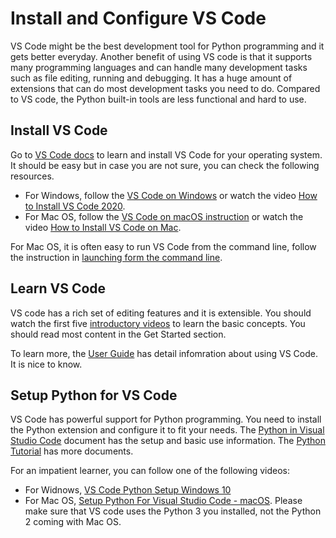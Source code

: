 # Install and Configure VS Code

VS Code might be the best development tool for Python programming and it gets better everyday. Another benefit of using VS code is that it supports many programming languages and can handle many development tasks such as file editing, running and debugging. It has a huge amount of extensions that can do most development tasks you need to do. Compared to VS code, the Python built-in tools are less functional and hard to use.

## Install VS Code

Go to [VS Code docs](https://code.visualstudio.com/docs) to learn and install VS Code for your operating system. It should be easy but in case you are not sure, you can check the following resources.

- For Windows, follow the [VS Code on Windows](https://code.visualstudio.com/docs/setup/windows) or watch the video [How to Install VS Code 2020](https://youtu.be/7yLXtkSsRKE).
- For Mac OS, follow the [VS Code on macOS instruction](https://code.visualstudio.com/docs/setup/mac) or watch the video [How to Install VS Code on Mac](https://youtu.be/IATbkNl8qng).

For Mac OS, it is often easy to run VS Code from the command line, follow the instruction in [launching form the command line](https://code.visualstudio.com/docs/setup/mac#_launching-from-the-command-line).

## Learn VS Code

VS code has a rich set of editing features and it is extensible. You should watch the first five [introductory videos](https://code.visualstudio.com/docs/getstarted/introvideos) to learn the basic concepts. You should read most content in the Get Started section.

To learn more, the [User Guide](https://code.visualstudio.com/docs/editor/codebasics) has detail infomration about using VS Code. It is nice to know.

## Setup Python for VS Code

VS Code has powerful support for Python programming. You need to install the Python extension and configure it to fit your needs. The [Python in Visual Studio Code](https://code.visualstudio.com/docs/languages/python) document has the setup and basic use information. The [Python Tutorial](https://code.visualstudio.com/docs/python/python-tutorial) has more documents.

For an impatient learner, you can follow one of the following videos:

- For Widnows, [VS Code Python Setup Windows 10](https://youtu.be/Jd4trL90HSw)
- For Mac OS, [Setup Python For Visual Studio Code - macOS](https://youtu.be/veJvQ88ULOM). Please make sure that VS code uses the Python 3 you installed, not the Python 2 coming with Mac OS.

